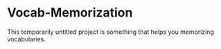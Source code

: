# Vocab-Memorization
This temporarily untitled project is something that helps you memorizing vocabularies.
